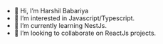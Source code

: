 - 👋 Hi, I’m Harshil Babariya
- 👀 I’m interested in Javascript/Typescript.
- 🌱 I’m currently learning NestJs.
- 💞️ I’m looking to collaborate on ReactJs projects.

<!---
Harshil2one/Harshil2one is a ✨ special ✨ repository because its `README.md` (this file) appears on your GitHub profile.
You can click the Preview link to take a look at your changes.
--->
